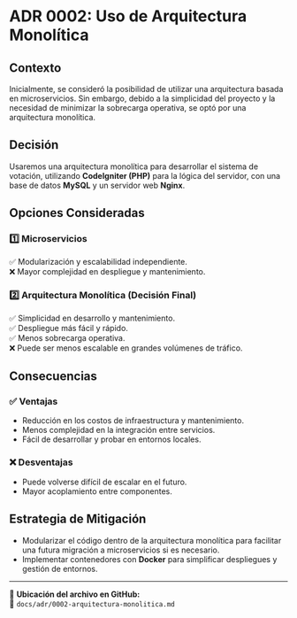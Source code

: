 # ADR 0002: Uso de Arquitectura Monolítica

## Contexto
Inicialmente, se consideró la posibilidad de utilizar una arquitectura basada en microservicios. Sin embargo, debido a la simplicidad del proyecto y la necesidad de minimizar la sobrecarga operativa, se optó por una arquitectura monolítica.

## Decisión
Usaremos una arquitectura monolítica para desarrollar el sistema de votación, utilizando **CodeIgniter (PHP)** para la lógica del servidor, con una base de datos **MySQL** y un servidor web **Nginx**.

## Opciones Consideradas

### 1️⃣ **Microservicios**
✅ Modularización y escalabilidad independiente.  
❌ Mayor complejidad en despliegue y mantenimiento.  

### 2️⃣ **Arquitectura Monolítica (Decisión Final)**
✅ Simplicidad en desarrollo y mantenimiento.  
✅ Despliegue más fácil y rápido.  
✅ Menos sobrecarga operativa.  
❌ Puede ser menos escalable en grandes volúmenes de tráfico.  

## Consecuencias

### ✅ **Ventajas**
- Reducción en los costos de infraestructura y mantenimiento.
- Menos complejidad en la integración entre servicios.
- Fácil de desarrollar y probar en entornos locales.

### ❌ **Desventajas**
- Puede volverse difícil de escalar en el futuro.
- Mayor acoplamiento entre componentes.

## Estrategia de Mitigación
- Modularizar el código dentro de la arquitectura monolítica para facilitar una futura migración a microservicios si es necesario.
- Implementar contenedores con **Docker** para simplificar despliegues y gestión de entornos.

---

📌 **Ubicación del archivo en GitHub:**  
📂 `docs/adr/0002-arquitectura-monolitica.md`

